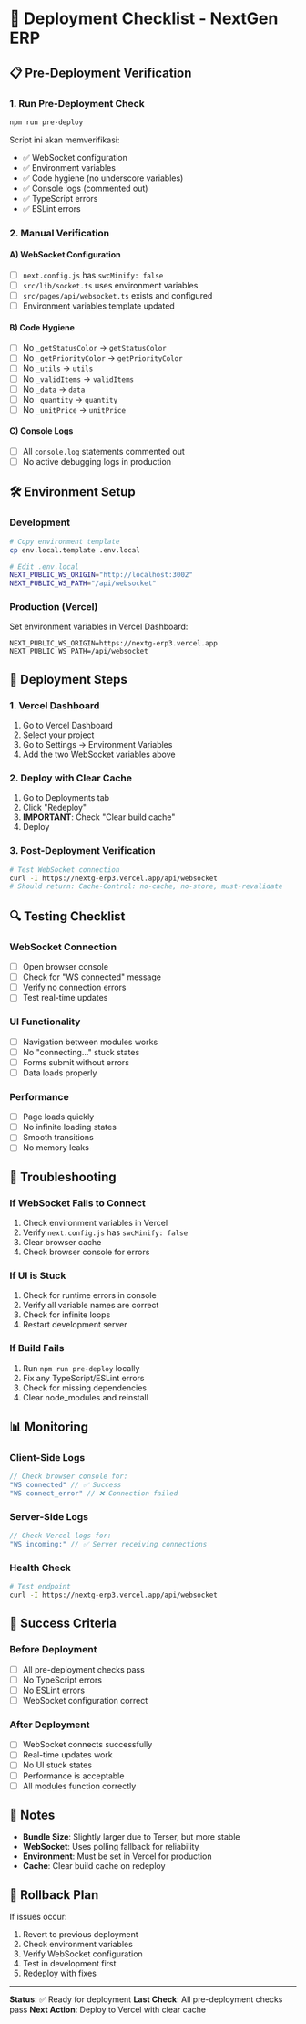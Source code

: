 # 🚀 Deployment Checklist - NextGen ERP

## 📋 **Pre-Deployment Verification**

### **1. Run Pre-Deployment Check**
```bash
npm run pre-deploy
```

Script ini akan memverifikasi:
- ✅ WebSocket configuration
- ✅ Environment variables
- ✅ Code hygiene (no underscore variables)
- ✅ Console logs (commented out)
- ✅ TypeScript errors
- ✅ ESLint errors

### **2. Manual Verification**

#### **A) WebSocket Configuration**
- [ ] `next.config.js` has `swcMinify: false`
- [ ] `src/lib/socket.ts` uses environment variables
- [ ] `src/pages/api/websocket.ts` exists and configured
- [ ] Environment variables template updated

#### **B) Code Hygiene**
- [ ] No `_getStatusColor` → `getStatusColor`
- [ ] No `_getPriorityColor` → `getPriorityColor`
- [ ] No `_utils` → `utils`
- [ ] No `_validItems` → `validItems`
- [ ] No `_data` → `data`
- [ ] No `_quantity` → `quantity`
- [ ] No `_unitPrice` → `unitPrice`

#### **C) Console Logs**
- [ ] All `console.log` statements commented out
- [ ] No active debugging logs in production

## 🛠️ **Environment Setup**

### **Development**
```bash
# Copy environment template
cp env.local.template .env.local

# Edit .env.local
NEXT_PUBLIC_WS_ORIGIN="http://localhost:3002"
NEXT_PUBLIC_WS_PATH="/api/websocket"
```

### **Production (Vercel)**
Set environment variables in Vercel Dashboard:
```
NEXT_PUBLIC_WS_ORIGIN=https://nextg-erp3.vercel.app
NEXT_PUBLIC_WS_PATH=/api/websocket
```

## 🚀 **Deployment Steps**

### **1. Vercel Dashboard**
1. Go to Vercel Dashboard
2. Select your project
3. Go to Settings → Environment Variables
4. Add the two WebSocket variables above

### **2. Deploy with Clear Cache**
1. Go to Deployments tab
2. Click "Redeploy"
3. **IMPORTANT**: Check "Clear build cache"
4. Deploy

### **3. Post-Deployment Verification**
```bash
# Test WebSocket connection
curl -I https://nextg-erp3.vercel.app/api/websocket
# Should return: Cache-Control: no-cache, no-store, must-revalidate
```

## 🔍 **Testing Checklist**

### **WebSocket Connection**
- [ ] Open browser console
- [ ] Check for "WS connected" message
- [ ] Verify no connection errors
- [ ] Test real-time updates

### **UI Functionality**
- [ ] Navigation between modules works
- [ ] No "connecting..." stuck states
- [ ] Forms submit without errors
- [ ] Data loads properly

### **Performance**
- [ ] Page loads quickly
- [ ] No infinite loading states
- [ ] Smooth transitions
- [ ] No memory leaks

## 🚨 **Troubleshooting**

### **If WebSocket Fails to Connect**
1. Check environment variables in Vercel
2. Verify `next.config.js` has `swcMinify: false`
3. Clear browser cache
4. Check browser console for errors

### **If UI is Stuck**
1. Check for runtime errors in console
2. Verify all variable names are correct
3. Check for infinite loops
4. Restart development server

### **If Build Fails**
1. Run `npm run pre-deploy` locally
2. Fix any TypeScript/ESLint errors
3. Check for missing dependencies
4. Clear node_modules and reinstall

## 📊 **Monitoring**

### **Client-Side Logs**
```typescript
// Check browser console for:
"WS connected" // ✅ Success
"WS connect_error" // ❌ Connection failed
```

### **Server-Side Logs**
```typescript
// Check Vercel logs for:
"WS incoming:" // ✅ Server receiving connections
```

### **Health Check**
```bash
# Test endpoint
curl -I https://nextg-erp3.vercel.app/api/websocket
```

## 🎯 **Success Criteria**

### **Before Deployment**
- [ ] All pre-deployment checks pass
- [ ] No TypeScript errors
- [ ] No ESLint errors
- [ ] WebSocket configuration correct

### **After Deployment**
- [ ] WebSocket connects successfully
- [ ] Real-time updates work
- [ ] No UI stuck states
- [ ] Performance is acceptable
- [ ] All modules function correctly

## 📝 **Notes**

- **Bundle Size**: Slightly larger due to Terser, but more stable
- **WebSocket**: Uses polling fallback for reliability
- **Environment**: Must be set in Vercel for production
- **Cache**: Clear build cache on redeploy

## 🔄 **Rollback Plan**

If issues occur:
1. Revert to previous deployment
2. Check environment variables
3. Verify WebSocket configuration
4. Test in development first
5. Redeploy with fixes

---

**Status**: ✅ Ready for deployment
**Last Check**: All pre-deployment checks pass
**Next Action**: Deploy to Vercel with clear cache
